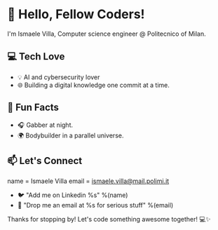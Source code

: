 # 👋 Hello, Fellow Coders!

I'm Ismaele Villa, Computer science engineer @ Politecnico of Milan.

## 💻 Tech Love

- 💡 AI and cybersecurity lover
- 🌐 Building a digital knowledge one commit at a time.

## 🌈 Fun Facts

- 🎧 Gabber at night.
- 🌍 Bodybuilder in a parallel universe.

## 📫 Let's Connect
name = Ismaele Villa
email = ismaele.villa@mail.polimi.it
- 🐦 "Add me on Linkedin %s" %(name)
- 📧 "Drop me an email at %s for serious stuff" %(email)

Thanks for stopping by! Let's code something awesome together! 💻✨

<!--
**ismaelevilla15/ismaelevilla15** is a ✨ _special_ ✨ repository because its `README.md` (this file) appears on your GitHub profile.

Here are some ideas to get you started:

- 🔭 I’m currently working on ...
- 🌱 I’m currently learning ...
- 👯 I’m looking to collaborate on ...
- 🤔 I’m looking for help with ...
- 💬 Ask me about ...
- 📫 How to reach me: ...
- 😄 Pronouns: ...
- ⚡ Fun fact: ...
-->
